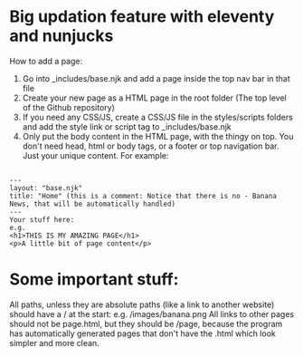 # Big updation feature with eleventy and nunjucks
How to add a page:
1. Go into _includes/base.njk and add a page inside the top nav bar in that file
2. Create your new page as a HTML page in the root folder (The top level of the Github repository)
3. If you need any CSS/JS, create a CSS/JS file in the styles/scripts folders and add the style link or script tag to _includes/base.njk
4. Only put the body content in the HTML page, with the thingy on top. You don't need head, html or body tags, or a footer or top navigation bar. Just your unique content. For example:
<code>
---
layout: "base.njk"
title: "Home" (this is a comment: Notice that there is no - Banana News, that will be automatically handled)
---
Your stuff here:
e.g. 
&lt;h1&gt;THIS IS MY AMAZING PAGE&lt;/h1&gt;
&lt;p&gt;A little bit of page content&lt;/p&gt;
</code>

# Some important stuff:
All paths, unless they are absolute paths (like a link to another website) should have a / at the start: e.g. /images/banana.png
All links to other pages should not be page.html, but they should be /page, because the program has automatically generated pages that don't have the .html which look simpler and more clean.
